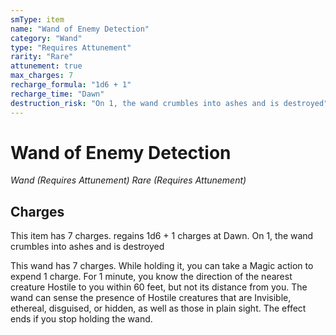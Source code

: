 ```yaml
---
smType: item
name: "Wand of Enemy Detection"
category: "Wand"
type: "Requires Attunement"
rarity: "Rare"
attunement: true
max_charges: 7
recharge_formula: "1d6 + 1"
recharge_time: "Dawn"
destruction_risk: "On 1, the wand crumbles into ashes and is destroyed"
---
```


# Wand of Enemy Detection
*Wand (Requires Attunement) Rare (Requires Attunement)*

## Charges

This item has 7 charges.
regains 1d6 + 1 charges at Dawn.
On 1, the wand crumbles into ashes and is destroyed

This wand has 7 charges. While holding it, you can take a Magic action to expend 1 charge. For 1 minute, you know the direction of the nearest creature Hostile to you within 60 feet, but not its distance from you. The wand can sense the presence of Hostile creatures that are Invisible, ethereal, disguised, or hidden, as well as those in plain sight. The effect ends if you stop holding the wand.
